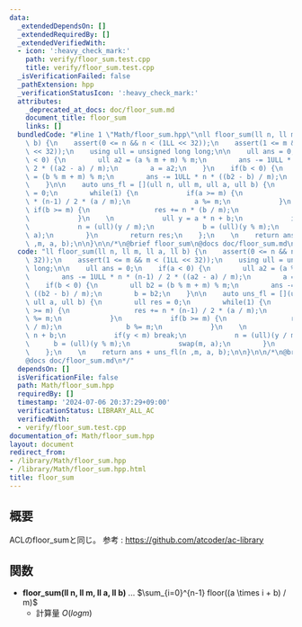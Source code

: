 ```yaml
---
data:
  _extendedDependsOn: []
  _extendedRequiredBy: []
  _extendedVerifiedWith:
  - icon: ':heavy_check_mark:'
    path: verify/floor_sum.test.cpp
    title: verify/floor_sum.test.cpp
  _isVerificationFailed: false
  _pathExtension: hpp
  _verificationStatusIcon: ':heavy_check_mark:'
  attributes:
    _deprecated_at_docs: doc/floor_sum.md
    document_title: floor_sum
    links: []
  bundledCode: "#line 1 \"Math/floor_sum.hpp\"\nll floor_sum(ll n, ll m, ll a, ll\
    \ b) {\n    assert(0 <= n && n < (1LL << 32));\n    assert(1 <= m && m < (1LL\
    \ << 32));\n    using ull = unsigned long long;\n\n    ull ans = 0;\n    if(a\
    \ < 0) {\n        ull a2 = (a % m + m) % m;\n        ans -= 1ULL * n * (n-1) /\
    \ 2 * ((a2 - a) / m);\n        a = a2;\n    }\n    if(b < 0) {\n        ull b2\
    \ = (b % m + m) % m;\n        ans -= 1ULL * n * ((b2 - b) / m);\n        b = b2;\n\
    \    }\n\n    auto uns_fl = [](ull n, ull m, ull a, ull b) {\n        ull res\
    \ = 0;\n        while(1) {\n            if(a >= m) {\n                res += n\
    \ * (n-1) / 2 * (a / m);\n                a %= m;\n            }\n           \
    \ if(b >= m) {\n                res += n * (b / m);\n                b %= m;\n\
    \            }\n    \n            ull y = a * n + b;\n            if(y < m) break;\n\
    \            n = (ull)(y / m);\n            b = (ull)(y % m);\n            swap(m,\
    \ a);\n        }\n        return res;\n    };\n    \n    return ans + uns_fl(n\
    \ ,m, a, b);\n\n}\n\n/*\n@brief floor_sum\n@docs doc/floor_sum.md\n*/\n"
  code: "ll floor_sum(ll n, ll m, ll a, ll b) {\n    assert(0 <= n && n < (1LL <<\
    \ 32));\n    assert(1 <= m && m < (1LL << 32));\n    using ull = unsigned long\
    \ long;\n\n    ull ans = 0;\n    if(a < 0) {\n        ull a2 = (a % m + m) % m;\n\
    \        ans -= 1ULL * n * (n-1) / 2 * ((a2 - a) / m);\n        a = a2;\n    }\n\
    \    if(b < 0) {\n        ull b2 = (b % m + m) % m;\n        ans -= 1ULL * n *\
    \ ((b2 - b) / m);\n        b = b2;\n    }\n\n    auto uns_fl = [](ull n, ull m,\
    \ ull a, ull b) {\n        ull res = 0;\n        while(1) {\n            if(a\
    \ >= m) {\n                res += n * (n-1) / 2 * (a / m);\n                a\
    \ %= m;\n            }\n            if(b >= m) {\n                res += n * (b\
    \ / m);\n                b %= m;\n            }\n    \n            ull y = a *\
    \ n + b;\n            if(y < m) break;\n            n = (ull)(y / m);\n      \
    \      b = (ull)(y % m);\n            swap(m, a);\n        }\n        return res;\n\
    \    };\n    \n    return ans + uns_fl(n ,m, a, b);\n\n}\n\n/*\n@brief floor_sum\n\
    @docs doc/floor_sum.md\n*/"
  dependsOn: []
  isVerificationFile: false
  path: Math/floor_sum.hpp
  requiredBy: []
  timestamp: '2024-07-06 20:37:29+09:00'
  verificationStatus: LIBRARY_ALL_AC
  verifiedWith:
  - verify/floor_sum.test.cpp
documentation_of: Math/floor_sum.hpp
layout: document
redirect_from:
- /library/Math/floor_sum.hpp
- /library/Math/floor_sum.hpp.html
title: floor_sum
---
```

## 概要
ACLのfloor_sumと同じ。
参考 : https://github.com/atcoder/ac-library

## 関数
- **floor_sum(ll n, ll m, ll a, ll b)** ... $\sum_{i=0}^{n-1} floor((a \times i + b) / m)$
    - 計算量 $O(log{m})$

